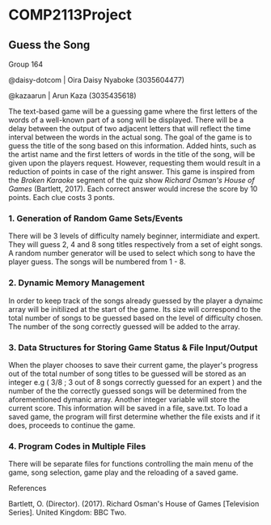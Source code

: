 # COMP2113Project
## Guess the Song

Group 164

@daisy-dotcom | Oira Daisy Nyaboke (3035604477)

@kazaarun | Arun Kaza (3035435618)

The text-based game will be a guessing game where the first letters of the words of a well-known part of 
a song will be displayed. There will be a delay between the output of two adjacent letters that will reflect
the time interval between the words in the actual song. The goal of the game is to guess the title of the song
based on this information. Added hints, such as the artist name and the first letters of words in the title of the song, will be given upon the players request. However, requesting them would result in a reduction of points in case of the right answer. This game is inspired from the *Broken Karaoke* segment of the quiz show *Richard Osman's House of Games* (Bartlett, 2017). Each correct answer would increse the score by 10 points. Each clue costs 3 ponts.

### 1. Generation of Random Game Sets/Events

There will be 3 levels of difficulty namely beginner, intermidiate and expert. They will guess 2, 4 and 8 song 
titles respectively from a set of eight songs. A random number generator will be used to select which song to 
have the player guess. The songs will be numbered from 1 - 8.

### 2. Dynamic Memory Management

In order to keep track of the songs already guessed by the player a dynaimc array will be initilized at the start 
of the game. Its size will correspond to the total number of songs to be guessed based on the level of difficulty
chosen. The number of the song correctly guessed will be added to the array.

### 3. Data Structures for Storing Game Status & File Input/Output

When the player chooses to save their current game, the player's progress out of the total number of song titles to be guessed 
will be stored as an integer e.g ( 3/8 ; 3 out of 8 songs correctly guessed for an expert ) and the number of the the correctly
guessed songs will be determined from the aforementioned dymanic array. Another integer variable will store the current score. This information will be saved in a file, save.txt. To load a saved game, the program will first determine whether the file exists and if it does, proceeds to continue the game.

### 4. Program Codes in Multiple Files

There will be separate files for functions controlling the main menu of the game, song selection, game play and the reloading of a
saved game. 

References

Bartlett, O. (Director). (2017). Richard Osman's House of Games [Television Series]. United Kingdom: BBC Two.

